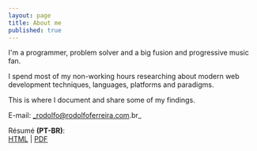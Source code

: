 ```yaml
---
layout: page
title: About me
published: true
---
```


I'm a programmer, problem solver and a big fusion and progressive music fan.

I spend most of my non-working hours researching about modern web development techniques, languages, platforms and paradigms.

This is where I document and share some of my findings.

E-mail: _rodolfo@rodolfoferreira.com.br_  

Résumé **(PT-BR)**:  
[HTML](/curriculo/) | [PDF](/public/uploads/Curriculo-RodolfoFerreira.pdf)